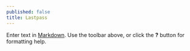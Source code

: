 ```yaml
---
published: false
title: Lastpass
---
```

Enter text in [Markdown](http://daringfireball.net/projects/markdown/). Use the toolbar above, or click the **?** button for formatting help.
